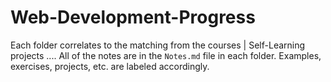 # Web-Development-Progress
Each folder correlates to the matching from the courses | Self-Learning projects .... All of the notes are in the `Notes.md` file in each folder. Examples, exercises, projects, etc. are labeled accordingly.
